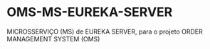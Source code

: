 # OMS-MS-EUREKA-SERVER
MICROSSERVIÇO (MS) de EUREKA SERVER, para o projeto ORDER MANAGEMENT SYSTEM (OMS)
